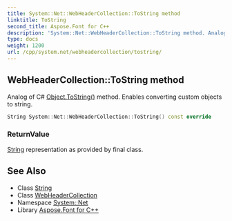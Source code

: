 ```yaml
---
title: System::Net::WebHeaderCollection::ToString method
linktitle: ToString
second_title: Aspose.Font for C++
description: 'System::Net::WebHeaderCollection::ToString method. Analog of C# Object.ToString() method. Enables converting custom objects to string in C++.'
type: docs
weight: 1200
url: /cpp/system.net/webheadercollection/tostring/
---
```

## WebHeaderCollection::ToString method


Analog of C# [Object.ToString()](../../../system/object/tostring/) method. Enables converting custom objects to string.

```cpp
String System::Net::WebHeaderCollection::ToString() const override
```


### ReturnValue

[String](../../../system/string/) representation as provided by final class.

## See Also

* Class [String](../../../system/string/)
* Class [WebHeaderCollection](../)
* Namespace [System::Net](../../)
* Library [Aspose.Font for C++](../../../)
